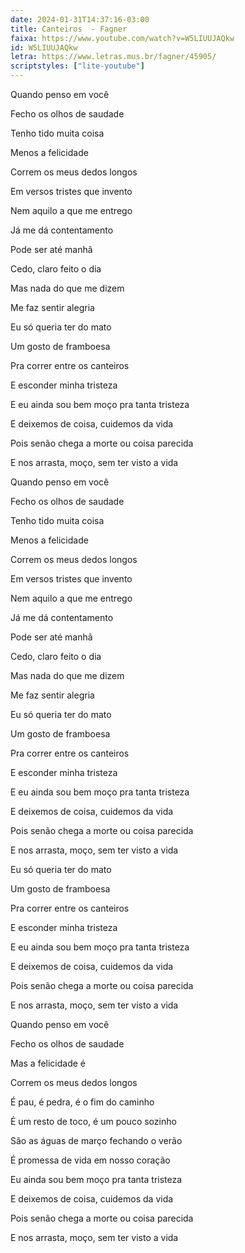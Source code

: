 ```yaml
---
date: 2024-01-31T14:37:16-03:00
title: Canteiros  - Fagner
faixa: https://www.youtube.com/watch?v=W5LIUUJAQkw
id: W5LIUUJAQkw
letra: https://www.letras.mus.br/fagner/45905/
scriptstyles: ["lite-youtube"]
---
```


Quando penso em você

Fecho os olhos de saudade

Tenho tido muita coisa

Menos a felicidade

Correm os meus dedos longos

Em versos tristes que invento

Nem aquilo a que me entrego

Já me dá contentamento

Pode ser até manhã

Cedo, claro feito o dia

Mas nada do que me dizem

Me faz sentir alegria

Eu só queria ter do mato

Um gosto de framboesa

Pra correr entre os canteiros

E esconder minha tristeza

E eu ainda sou bem moço pra tanta tristeza

E deixemos de coisa, cuidemos da vida

Pois senão chega a morte ou coisa parecida

E nos arrasta, moço, sem ter visto a vida

Quando penso em você

Fecho os olhos de saudade

Tenho tido muita coisa

Menos a felicidade

Correm os meus dedos longos

Em versos tristes que invento

Nem aquilo a que me entrego

Já me dá contentamento

Pode ser até manhã

Cedo, claro feito o dia

Mas nada do que me dizem

Me faz sentir alegria

Eu só queria ter do mato

Um gosto de framboesa

Pra correr entre os canteiros

E esconder minha tristeza

E eu ainda sou bem moço pra tanta tristeza

E deixemos de coisa, cuidemos da vida

Pois senão chega a morte ou coisa parecida

E nos arrasta, moço, sem ter visto a vida

Eu só queria ter do mato

Um gosto de framboesa

Pra correr entre os canteiros

E esconder minha tristeza

E eu ainda sou bem moço pra tanta tristeza

E deixemos de coisa, cuidemos da vida

Pois senão chega a morte ou coisa parecida

E nos arrasta, moço, sem ter visto a vida

Quando penso em você

Fecho os olhos de saudade

Mas a felicidade é

Correm os meus dedos longos

É pau, é pedra, é o fim do caminho

É um resto de toco, é um pouco sozinho

São as águas de março fechando o verão

É promessa de vida em nosso coração

Eu ainda sou bem moço pra tanta tristeza

E deixemos de coisa, cuidemos da vida

Pois senão chega a morte ou coisa parecida

E nos arrasta, moço, sem ter visto a vida
